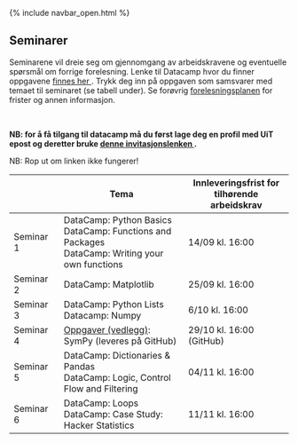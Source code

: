 {% include navbar_open.html %}
## Seminarer


<p>Seminarene vil dreie seg om gjennomgang av arbeidskravene og eventuelle spørsmål om forrige forelesning. Lenke til Datacamp hvor du finner oppgavene <a href='https://app.datacamp.com/groups/sok-1003-python-lab/dashboard'> finnes her </a>. Trykk deg inn på oppgaven som samsvarer med temaet til seminaret (se tabell under). Se forøvrig <a href='https://uit-sok-1003-h24.github.io/frister.html'> forelesningsplanen</a> for frister og annen informasjon. </p> <br>

<p> <b> NB: for å få tilgang til datacamp må du først lage deg en profil med UiT epost og deretter bruke <a href='https://www.datacamp.com/groups/shared_links/a13a95373bb12955cb3aff63ab04099ee5954163660ced797b38d43ba904fb21'> denne invitasjonslenken </a>.</b> </p> NB: Rop ut om linken ikke fungerer!



| <img width=120/>|  Tema <img width=600/>       |       Innleveringsfrist for tilhørende arbeidskrav        |
|-----------------|------------------------------|---------------|
|Seminar 1        |DataCamp: Python Basics<br> DataCamp: Functions and Packages <br> DataCamp: Writing your own functions| 14/09 kl. 16:00 |
|Seminar 2        |DataCamp: Matplotlib| 25/09 kl. 16:00 |
|Seminar 3        |DataCamp: Python Lists <br> Datacamp: Numpy| 6/10 kl. 16:00 |
|Seminar 4        |[Oppgaver (vedlegg)](https://github.com/uit-sok-1003-h24/uit-sok-1003-h24.github.io/tree/main/seminar4): SymPy (leveres på GitHub) | 29/10 kl. 16:00 (GitHub)|
|Seminar 5        |DataCamp: Dictionaries & Pandas <br>DataCamp: Logic, Control Flow and Filtering| 04/11 kl. 16:00 |
|Seminar 6        |DataCamp: Loops<br> DataCamp: Case Study: Hacker Statistics| 11/11 kl. 16:00|
